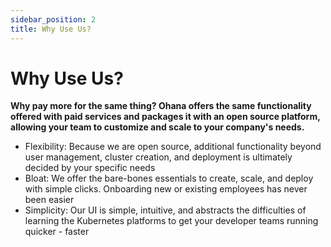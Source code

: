 ```yaml
---
sidebar_position: 2
title: Why Use Us?
---
```


# Why Use Us? 

**Why pay more for the same thing? Ohana offers the same functionality offered with paid services and packages it with an open source platform, allowing your team to customize and scale to your company's needs.**

- Flexibility: Because we are open source, additional functionality beyond user management, cluster creation, and deployment is ultimately decided by your specific needs
- Bloat: We offer the bare-bones essentials to create, scale, and deploy with simple clicks. Onboarding new or existing employees has never been easier
- Simplicity: Our UI is simple, intuitive, and abstracts the difficulties of learning the Kubernetes platforms to get your developer teams running quicker - faster
